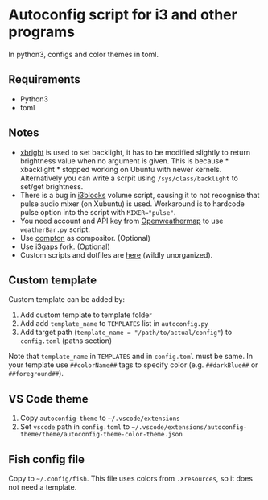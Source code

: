 # Autoconfig script for i3 and other programs

In python3, configs and color themes in toml.

## Requirements
* Python3
* toml

## Notes

* [xbright](https://github.com/snobb/xbright) is used to set backlight, it has to be modified slightly to return brightness value when no argument is given. This is because * xbacklight * stopped working on Ubuntu with newer kernels. Alternatively you can write a scrpit using `/sys/class/backlight` to set/get brightness.
* There is a bug in [i3blocks](https://github.com/vivien/i3blocks) volume script, causing it to not recognise that pulse audio mixer (on Xubuntu) is used. Workaround is to hardcode pulse option into the script with `MIXER="pulse"`.
* You need account and API key from [Openweathermap](https://home.openweathermap.org) to use `weatherBar.py` script.
* Use [compton](https://github.com/chjj/compton) as compositor. (Optional)
* Use [i3gaps](https://github.com/Airblader/i3) fork. (Optional)
* Custom scripts and dotfiles are [here](https://github.com/ggljzr/i3config) (wildly unorganized).

## Custom template
Custom template can be added by:

1. Add custom template to template folder
2. Add add ``template_name`` to ``TEMPLATES`` list in ``autoconfig.py``
3. Add target path (``template_name = "/path/to/actual/config"``) to ``config.toml`` (paths section)

Note that ``template_name`` in ``TEMPLATES`` and in ``config.toml`` must be same. In your template use ``##colorName##`` tags to specify color (e.g. ``##darkBlue##`` or ``##foreground##``).

## VS Code theme

1. Copy ``autoconfig-theme`` to ``~/.vscode/extensions``
2. Set ``vscode`` path in ``config.toml`` to ``~/.vscode/extensions/autoconfig-theme/theme/autoconfig-theme-color-theme.json``

## Fish config file

Copy to ``~/.config/fish``. This file uses colors from ``.Xresources``, so it does not need a template.